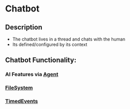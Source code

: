 # Chatbot

## Description

- The chatbot lives in a thread and chats with the human
- Its defined/configured by its context



## Chatbot Functionality:
### AI Features via [Agent](Agent.md)
### [FileSystem](FileSystem.md)
### [TimedEvents](TimedEvents.md)
